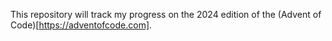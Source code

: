 This repository will track my progress on the 2024 edition of the (Advent of Code)[https://adventofcode.com].
